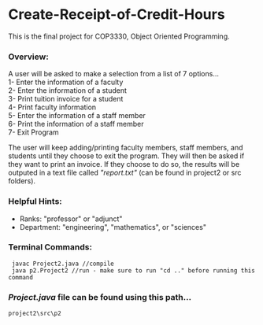 # **Create-Receipt-of-Credit-Hours**

This is the final project for COP3330, Object Oriented Programming.

### Overview:
 A user will be asked to make a selection from a list of 7 options...  
 1- Enter the information of a faculty  
 2- Enter the information of a student  
 3- Print tuition invoice for a student  
 4- Print faculty information  
 5- Enter the information of a staff member  
 6- Print the information of a staff member  
 7- Exit Program  

 The user will keep adding/printing faculty members, staff members, and students until they choose to exit the program. They will then be asked if they want to print an invoice. If they choose to do so, the results will be outputed in a text file called _"report.txt"_ (can be found in project2 or src folders). 

### Helpful Hints:
 - Ranks: "professor" or "adjunct"
 - Department: "engineering", "mathematics", or "sciences"

### Terminal Commands:
```
 javac Project2.java //compile
 java p2.Project2 //run - make sure to run "cd .." before running this command
```

### _Project.java_ file can be found using this path...  
`project2\src\p2`
